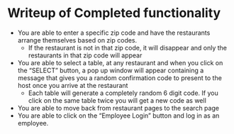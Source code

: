 # Writeup of Completed functionality
- You are able to enter a specific zip code and have the restaurants arrange themselves based on zip codes.
    - If the restaurant is not in that zip code, it will disappear and only the restaurants in that zip code will appear
- You are able to select a table, at any restaurant and when you click on the “SELECT” button, a pop up window will appear containing a message that gives you a random confirmation code to present to the host once you arrive at the restaurant
  - Each table will generate a completely random 6 digit code. If you click on the same table twice you will get a new code as well
-	You are able to move back from restaurant pages to the search page
-	You are able to click on the “Employee Login” button and log in as an employee. 
